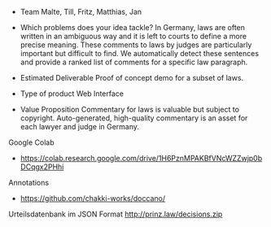 * Team Malte, Till, Fritz, Matthias, Jan

* Which problems does your idea tackle?
In Germany, laws are often written in an ambiguous way and it is left to courts to define a more precise meaning. These comments to laws by judges are particularly important but difficult to find. We automatically detect these sentences and provide a ranked list of comments for a specific law paragraph.

* Estimated Deliverable
Proof of concept demo for a subset of laws.

* Type of product
 Web Interface

* Value Proposition
  Commentary for laws is valuable but subject to copyright. Auto-generated, high-quality commentary is an asset for each lawyer and judge in Germany. 
  
  

Google Colab
- https://colab.research.google.com/drive/1H6PznMPAKBfVNcWZZwjp0bDCqgx2PHhi

Annotations
- https://github.com/chakki-works/doccano/

Urteilsdatenbank im JSON Format
http://prinz.law/decisions.zip
